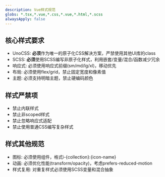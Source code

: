 ```yaml
---
description: Vue样式规范
globs: *.tsx,*.vue,*.css,*.vue,*.html,*.scss
alwaysApply: false
---
```


## 核心样式要求
- UnoCSS: **必须**作为唯一的原子化CSS解决方案，严禁使用其他UI库的class
- SCSS: **必须**使用SCSS编写非原子化样式，利用嵌套/变量/混合/函数减少冗余
- 响应式: 必须使用响应式前缀(sm/md/lg/xl)，移动优先
- 布局: 必须使用flex/grid，禁止固定宽度和像素值
- 主题: 必须支持明暗主题，禁止硬编码颜色

## 样式严禁项
- 禁止内联样式
- 禁止非scoped样式
- 禁止忽略响应式适配
- 禁止使用普通CSS编写复杂样式

## 样式其他规范
- 图标: 必须使用<YIco>组件，格式i-{collection}:{icon-name}
- 动画: 必须优化性能(transform/opacity)，考虑prefers-reduced-motion
- 样式复用: 对重复样式必须使用SCSS变量和混合抽象
